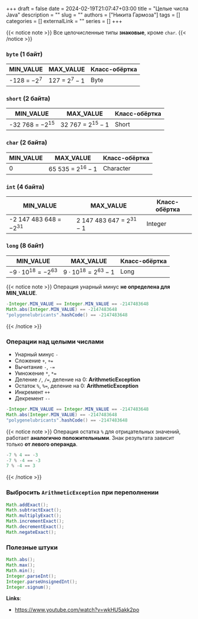 +++ 
draft = false
date = 2024-02-19T21:07:47+03:00
title = "Целые числа Java"
description = ""
slug = ""
authors = ["Никита Гармоза"]
tags = []
categories = []
externalLink = ""
series = []
+++

{{< notice note >}}
Все целочисленные типы **знаковые**, кроме `char`.
{{< /notice >}}

### `byte` (1 байт)

| MIN_VALUE     | MAX_VALUE       | Класс-обёртка |
| ------------- | --------------- | ------------- |
| -128 = $-2^7$ | 127 = $2^7 - 1$ | Byte          |

### `short` (2 байта)

| MIN_VALUE           | MAX_VALUE             | Класс-обёртка |
| ------------------- | --------------------- | ------------- |
| -32 768 = $-2^{15}$ | 32 767 = $2^{15} - 1$ | Short         |

### `char` (2 байта)

| MIN_VALUE | MAX_VALUE             | Класс-обёртка |
| --------- | --------------------- | ------------- |
| 0         | 65 535 = $2^{16} - 1$ | Character     |

### `int` (4 байта)

| MIN_VALUE                  | MAX_VALUE                    | Класс-обёртка |
| -------------------------- | ---------------------------- | ------------- |
| -2 147 483 648 = $-2^{31}$ | 2 147 483 647 = $2^{31} - 1$ | Integer       |

### `long` (8 байт)

| MIN_VALUE                    | MAX_VALUE                      | Класс-обёртка |
| ---------------------------- | ------------------------------ | ------------- |
| $-9 \cdot 10^{18} = -2^{63}$ | $9 \cdot 10^{18} = 2^{63} - 1$ | Long          |

{{< notice note >}}
Операция унарный минус **не определена для MIN_VALUE**.

```java
-Integer.MIN_VALUE == Integer.MIN_VALUE == -2147483648
Math.abs(Integer.MIN_VALUE) == -2147483648
"polygenelubricants".hashCode() == -2147483648
```

{{< /notice >}}

### Операции над целыми числами

- Унарный минус `-`
- Сложение `+`, `+=`
- Вычитание `-`, `-=`
- Умножение `*`, `*=`
- Деление `/`, `/=`, деление на 0: **ArithmeticException**
- Остаток `%`, `%=`, деление на 0: **ArithmeticException**
- Инкремент `++`
- Декремент `--`

```java
-Integer.MIN_VALUE == Integer.MIN_VALUE == -2147483648
Math.abs(Integer.MIN_VALUE) == -2147483648
"polygenelubricants".hashCode() == -2147483648
```

{{< notice note >}}
Операция остатка `%` для отрицательных значений, работает **аналогично положительными**. Знак результата зависит только **от левого операнда**.

```java
-7 % 4 == -3
-7 % -4 == -3
7 % -4 == 3
```

{{< /notice >}}

### Выбросить `ArithmeticException` при переполнении

```java
Math.addExact();
Math.subtractExact();
Math.multiplyExact();
Math.incrementExact();
Math.decrementExact();
Math.negateExact();
```

### Полезные штуки

```java
Math.abs();
Math.max();
Math.min();
Integer.parseInt();
Integer.parseUnsignedInt();
Integer.signum();
```

**Links**:

- https://www.youtube.com/watch?v=wkHU5akk2po
